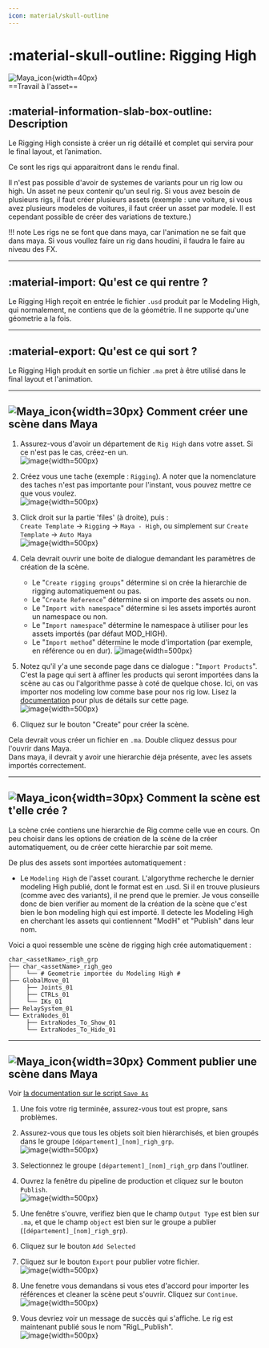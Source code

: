 ```yaml
---
icon: material/skull-outline
---
```


# :material-skull-outline: Rigging High

![Maya_icon](../assets/icons/maya.png){width=40px}
<br>
==Travail à l'asset==

## :material-information-slab-box-outline: Description

Le Rigging High consiste à créer un rig détaillé et complet qui servira pour le final layout, et l’animation.

Ce sont les rigs qui apparaitront dans le rendu final.

Il n'est pas possible d'avoir de systemes de variants pour un rig low ou high. Un asset ne peux contenir qu'un seul rig. Si vous avez besoin de plusieurs rigs, il faut créer plusieurs assets (exemple : une voiture, si vous avez plusieurs modeles de voitures, il faut créer un asset par modele. Il est cependant possible de créer des variations de texture.)

!!! note
    Les rigs ne se font que dans maya, car l'animation ne se fait que dans maya. Si vous voullez faire un rig dans houdini, il faudra le faire au niveau des FX.

------

## :material-import: Qu'est ce qui rentre ?

Le Rigging High reçoit en entrée le fichier `.usd` produit par le Modeling High, qui normalement, ne contiens que de la géométrie. Il ne supporte qu'une géometrie a la fois.

------

## :material-export: Qu'est ce qui sort ?

Le Rigging High produit en sortie un fichier `.ma` pret à être utilisé dans le final layout et l'animation.

------




## ![Maya_icon](../assets/icons/maya.png){width=30px} Comment créer une scène dans Maya


1. Assurez-vous d'avoir un département de `Rig High` dans votre asset. Si ce n'est pas le cas, créez-en un.<br>
![image](../assets/screen_rig_high/01.png){width=500px}

2. Créez vous une tache (exemple : `Rigging`). A noter que la nomenclature des taches n'est pas importante pour l'instant, vous pouvez mettre ce que vous voulez.<br>
![image](../assets/screen_rig_high/02.png){width=500px}

3. Click droit sur la partie 'files' (à droite), puis : <br>
`Create Template` -> `Rigging` -> `Maya - High`, ou simplement sur `Create Template` -> `Auto Maya`<br>
![image](../assets/screen_rig_high/03.png){width=500px}

4. Cela devrait ouvrir une boite de dialogue demandant les paramètres de création de la scène.
    - Le "`Create rigging groups`" détermine si on crée la hierarchie de rigging automatiquement ou pas.
    - Le "`Create Reference`" détermine si on importe des assets ou non.
    - Le "`Import with namespace`" détermine si les assets importés auront un namespace ou non.
    - Le "`Import namespace`" détermine le namespace à utiliser pour les assets importés (par défaut MOD_HIGH).
    - Le "`Import method`" détermine le mode d'importation (par exemple, en référence ou en dur).
![image](../assets/screen_rig_high/04.png){width=500px}

5. Notez qu'il y'a une seconde page dans ce dialogue : "`Import Products`". C'est la page qui sert à affiner les products qui seront importées dans la scène au cas ou l'algorithme passe à coté de quelque chose. Ici, on vas importer nos modeling low comme base pour nos rig low.
Lisez la [documentation](https://thomasescalle.github.io/Pipeline_USD_2025/outils/prism_main_pluggin/) pour plus de détails sur cette page.<br>
![image](../assets/screen_rig_high/05.png){width=500px}

6. Cliquez sur le bouton "Create" pour créer la scène.

Cela devrait vous créer un fichier en `.ma`. Double cliquez dessus pour l'ouvrir dans Maya.<br>
Dans maya, il devrait y avoir une hierarchie déja présente, avec les assets importés correctement.


------

## ![Maya_icon](../assets/icons/maya.png){width=30px} Comment la scène est t'elle crée ?

La scène crée contiens une hierarchie de Rig comme celle vue en cours. On peu choisir dans les options de création de la scène de la créer automatiquement, ou de créer cette hierarchie par soit meme.

De plus des assets sont importées automatiquement :

- Le `Modeling High` de l'asset courant. L'algorythme recherche le dernier modeling High publié, dont le format est en .usd. Si il en trouve plusieurs (comme avec des variants), il ne prend que le premier. Je vous conseille donc de bien verifier au moment de la création de la scène que c'est bien le bon modeling high qui est importé. Il detecte les Modeling High en cherchant les assets qui contiennent "ModH" et "Publish" dans leur nom.

Voici a quoi ressemble une scène de rigging high crée automatiquement :<br>
```
char_<assetName>_righ_grp
├── char_<assetName>_righ_geo
│    └── # Geometrie importée du Modeling High #
├── GlobalMove_01
│    ├── Joints_01
│    ├── CTRLs_01
│    └── IKs_01
├── RelaySystem_01
└── ExtraNodes_01
     ├── ExtraNodes_To_Show_01
     └── ExtraNodes_To_Hide_01
```

------

## ![Maya_icon](../assets/icons/maya.png){width=30px} Comment publier une scène dans Maya

Voir [la documentation sur le script `Save As`](../../outils/maya_saveas_script)

1. Une fois votre rig terminée, assurez-vous tout est propre, sans problèmes.<br>

2. Assurez-vous que tous les objets soit bien hièrarchisés, et bien groupés dans le groupe `[département]_[nom]_righ_grp`.<br>
![image](../assets/screen_rig_high/06.png){width=500px}

3. Selectionnez le groupe `[département]_[nom]_righ_grp` dans l'outliner.

4. Ouvrez la fenêtre du pipeline de production et cliquez sur le bouton `Publish`.<br>
![image](../assets/screen_modeling_low/04.png){width=500px}

5. Une fenêtre s'ouvre, verifiez bien que le champ `Output Type` est bien sur `.ma`, et que le champ `object` est bien sur le groupe a publier (`[département]_[nom]_righ_grp`).<br>

6. Cliquez sur le bouton `Add Selected` <br>

7. Cliquez sur le bouton `Export` pour publier votre fichier.<br>
![image](../assets/screen_rig_high/07.png){width=500px}

8. Une fenetre vous demandans si vous etes d'accord pour importer les références et cleaner la scène peut s'ouvrir. Cliquez sur `Continue`.<br>
![image](../assets/screen_rig_high/08.png){width=500px}

9. Vous devriez voir un message de succès qui s'affiche. Le rig est maintenant publié sous le nom "RigL_Publish".<br>
![image](../assets/screen_rig_high/09.png){width=500px}

